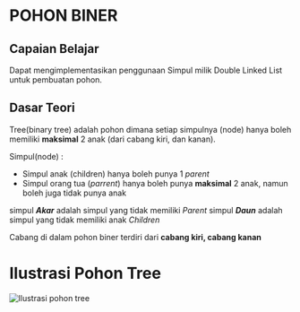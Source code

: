 # POHON BINER

## Capaian Belajar

Dapat mengimplementasikan penggunaan Simpul milik Double Linked List untuk pembuatan pohon.

## Dasar Teori

Tree(binary tree) adalah pohon dimana setiap simpulnya (node) hanya boleh memiliki <b>maksimal</b> 2 anak (dari cabang kiri, dan kanan).

Simpul(node) :
- Simpul anak (children) hanya boleh punya 1 <i>parent</i>
- Simpul orang tua (<i>parrent</i>) hanya boleh punya <b>maksimal</b> 2 anak, namun boleh juga tidak punya anak

simpul <b><i>Akar</i></b> adalah simpul yang tidak memiliki <i>Parent</i>
simpul <b><i>Daun</i></b> adalah simpul yang tidak memiliki anak <i>Children</i>

Cabang di dalam pohon biner terdiri dari <b>cabang kiri, cabang kanan</b>

# Ilustrasi Pohon Tree

![Ilustrasi pohon tree](../../assets/02-tree-ilustration.PNG)